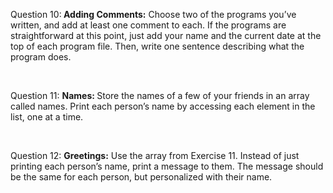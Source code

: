 <p>Question 10:<b> Adding Comments:</b> Choose two of the programs you’ve written, and add at least one comment to each. If the programs are straightforward at this point, just add your name and the current date at the top of each program file. Then, write one sentence describing what the program does.</p>
<br>
<p>Question 11: <b> Names: </b>Store the names of a few of your friends in an array called names. Print each person’s name by accessing each element in the list, one at a time.</p>
<br>
<p>Question 12: <b>Greetings:</b> Use the array from Exercise 11. Instead of just printing each person’s name, print a message to them. The message should be the same for each person, but personalized with their name.</p>
